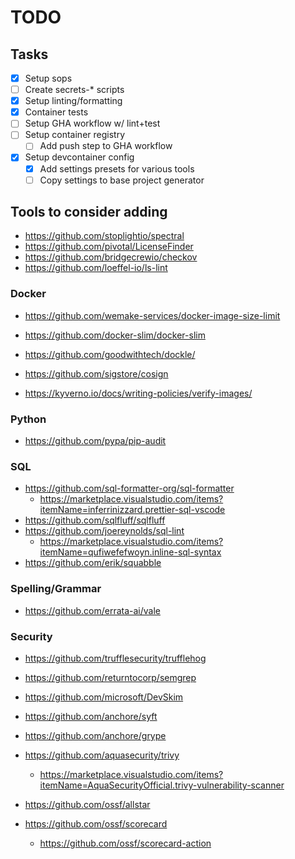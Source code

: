 # TODO

## Tasks

- [x] Setup sops
- [ ] Create secrets-\* scripts
- [x] Setup linting/formatting
- [x] Container tests
- [ ] Setup GHA workflow w/ lint+test
- [ ] Setup container registry
  - [ ] Add push step to GHA workflow
- [x] Setup devcontainer config
  - [x] Add settings presets for various tools
  - [ ] Copy settings to base project generator

## Tools to consider adding

- <https://github.com/stoplightio/spectral>
- <https://github.com/pivotal/LicenseFinder>
- <https://github.com/bridgecrewio/checkov>
- <https://github.com/loeffel-io/ls-lint>

### Docker

- <https://github.com/wemake-services/docker-image-size-limit>
- <https://github.com/docker-slim/docker-slim>
- <https://github.com/goodwithtech/dockle/>

- <https://github.com/sigstore/cosign>
- <https://kyverno.io/docs/writing-policies/verify-images/>

### Python

- <https://github.com/pypa/pip-audit>

### SQL

- <https://github.com/sql-formatter-org/sql-formatter>
  - <https://marketplace.visualstudio.com/items?itemName=inferrinizzard.prettier-sql-vscode>
- <https://github.com/sqlfluff/sqlfluff>
- <https://github.com/joereynolds/sql-lint>
  - <https://marketplace.visualstudio.com/items?itemName=qufiwefefwoyn.inline-sql-syntax>
- <https://github.com/erik/squabble>

### Spelling/Grammar

- <https://github.com/errata-ai/vale>

### Security

- <https://github.com/trufflesecurity/trufflehog>
- <https://github.com/returntocorp/semgrep>
- <https://github.com/microsoft/DevSkim>

- <https://github.com/anchore/syft>
- <https://github.com/anchore/grype>
- <https://github.com/aquasecurity/trivy>
  - <https://marketplace.visualstudio.com/items?itemName=AquaSecurityOfficial.trivy-vulnerability-scanner>

- <https://github.com/ossf/allstar>
- <https://github.com/ossf/scorecard>
  - <https://github.com/ossf/scorecard-action>
